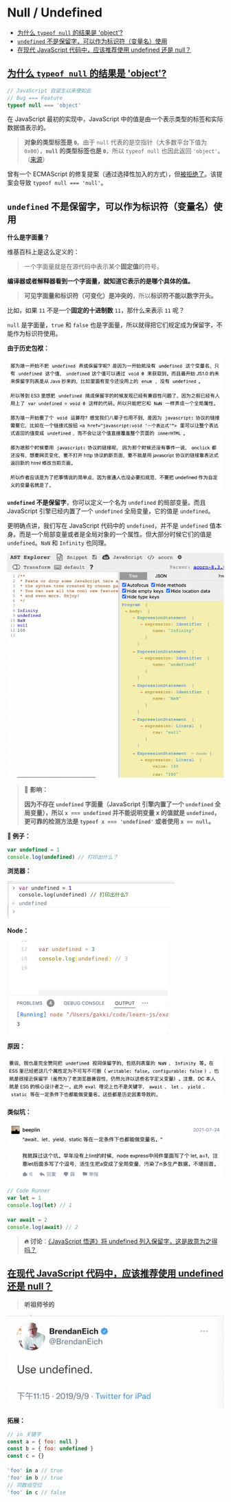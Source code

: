 # Null / Undefined<!-- omit in toc -->

- [为什么 `typeof null` 的结果是 'object'?](#为什么-typeof-null-的结果是-object)
- [`undefined` 不是保留字，可以作为标识符（变量名）使用](#undefined-不是保留字可以作为标识符变量名使用)
- [在现代 JavaScript 代码中，应该推荐使用 undefined 还是 null？](#在现代-javascript-代码中应该推荐使用-undefined-还是-null)

## [为什么 `typeof null` 的结果是 'object'?](https://developer.mozilla.org/zh-CN/docs/Web/JavaScript/Reference/Operators/typeof#typeof_null)

```js
// JavaScript 自诞生以来便如此
// Bug === Feature
typeof null === 'object'
```

在 JavaScript 最初的实现中，JavaScript 中的值是由一个表示类型的标签和实际数据值表示的。
>
> **对象的类型标签是 `0`**。由于 `null` 代表的是空指针（大多数平台下值为 `0x00`），**`null` 的类型标签也是 `0`**，所以 `typeof null` 也因此返回 `'object'`。（[来源](https://www.2ality.com/2013/10/typeof-null.html)）

曾有一个 ECMAScript 的修复提案（通过选择性加入的方式），但[被拒绝了](http://wiki.ecmascript.org/doku.php?id=harmony:typeof_null)。该提案会导致 `typeof null === 'null'`。

## `undefined` 不是保留字，可以作为标识符（变量名）使用

**什么是字面量？**

维基百科上是这么定义的：

> 一个字面量就是在源代码中表示某个**固定值**的符号。

**编译器或者解释器看到一个字面量，就知道它表示的是哪个具体的值。**

> **可见字面量和标识符（可变化）是冲突的**，所以**标识符不能以数字开头。**

比如，如果 `11` 不是一个**固定的十进制数** `11`，那什么来表示 `11` 呢？

`null` 是字面量，`true` 和 `false` 也是字面量，所以就得把它们规定成为保留字，不能作为标识符使用。

**由于历史包袱：**

![](https://raw.githubusercontent.com/chuenwei0129/my-picgo-repo/master/js/SCR-20220509-fzv.png)

**`undefined` 不是保留字**，你可以定义一个名为 `undefined` 的局部变量。而且 JavaScript 引擎已经内置了一个 `undefined` 全局变量，它的值是 `undefined`。

更明确点讲，我们写在 JavaScript 代码中的 `undefined`，并不是 `undefined` 值本身。而是一个局部变量或者是全局对象的一个属性。但大部分时候它们的值是 `undefined`。`NaN` 和 `Infinity` 也同理。

![](https://raw.githubusercontent.com/chuenwei0129/my-picgo-repo/master/js/SCR-20220509-g29.png)

> 🍑 **影响：**
>
>**因为不存在 `undefined` 字面量（JavaScript 引擎内置了一个 `undefined` 全局变量），所以 `x === undefined` 并不能说明变量 x 的值就是 `undefined`，更可靠的检测方法是 `typeof x === 'undefined'` 或者使用 `x == null`。**

**🌰 例子：**

```js
var undefined = 1
console.log(undefined) // 打印出什么？
```

**浏览器：**

![](https://raw.githubusercontent.com/chuenwei0129/my-picgo-repo/master/js/SCR-20220509-gsd.png)

**Node：**

![](https://raw.githubusercontent.com/chuenwei0129/my-picgo-repo/master/js/SCR-20220509-gtq.png)

**原因：**

![](https://raw.githubusercontent.com/chuenwei0129/my-picgo-repo/master/js/SCR-20220509-fzc.png)

**类似坑：**

![](https://raw.githubusercontent.com/chuenwei0129/my-picgo-repo/master/js/SCR-20220509-fz1.png)

```js
// Code Runner
var let = 1
console.log(let) // 1

var await = 2
console.log(await) // 2
```

> **🔥 讨论**：[《JavaScript 悟道》将 undefined 列入保留字，这是故意为之得吗？](https://www.zhihu.com/question/472379938)

## [在现代 JavaScript 代码中，应该推荐使用 undefined 还是 null？](https://www.zhihu.com/question/479435433/answer/2057762335)

> **听祖师爷的**
>
![](https://raw.githubusercontent.com/chuenwei0129/my-picgo-repo/master/js/SCR-20220509-gxu.png)

**拓展：**

```js
// in 关键字
const a = { foo: null }
const b = { foo: undefined }
const c = {}

'foo' in a // true
'foo' in b // true
// 同数组空位
'foo' in c // false
```
